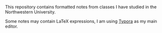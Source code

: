 This repository contains formatted notes from classes I have studied in the Northwestern University.

Some notes may contain LaTeX expressions, I am using [Typora](https://typora.io/) as my main editor.
